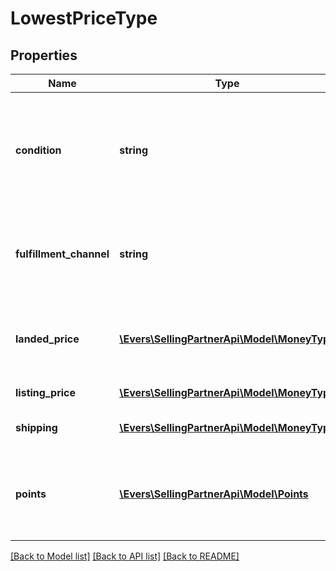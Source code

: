 # LowestPriceType

## Properties
Name | Type | Description | Notes
------------ | ------------- | ------------- | -------------
**condition** | **string** | Indicates the condition of the item. For example: New, Used, Collectible, Refurbished, or Club. | 
**fulfillment_channel** | **string** | Indicates whether the item is fulfilled by Amazon or by the seller. | 
**landed_price** | [**\Evers\SellingPartnerApi\Model\MoneyType**](MoneyType.md) | The value calculated by adding ListingPrice + Shipping - Points. | 
**listing_price** | [**\Evers\SellingPartnerApi\Model\MoneyType**](MoneyType.md) | The price of the item. | 
**shipping** | [**\Evers\SellingPartnerApi\Model\MoneyType**](MoneyType.md) | The shipping cost. | 
**points** | [**\Evers\SellingPartnerApi\Model\Points**](Points.md) | The number of Amazon Points offered with the purchase of an item. | [optional] 

[[Back to Model list]](../README.md#documentation-for-models) [[Back to API list]](../README.md#documentation-for-api-endpoints) [[Back to README]](../README.md)


